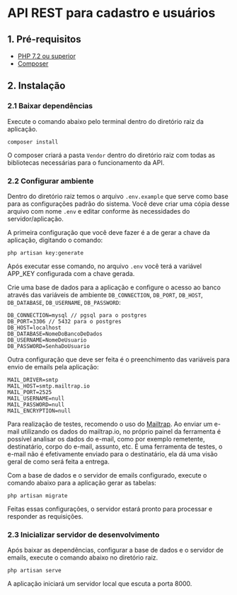 # API REST para cadastro e usuários

## 1. Pré-requisitos

- [PHP 7.2 ou superior](https://www.php.net/)
- [Composer](https://getcomposer.org/)

##  2. Instalação

### 2.1 Baixar dependências

Execute o comando abaixo pelo terminal dentro do diretório raiz da aplicação.

```
composer install
```
O composer criará a pasta `Vendor` dentro do diretório raiz com todas as bibliotecas necessárias para o funcionamento da API.

### 2.2 Configurar ambiente

Dentro do diretório raiz temos o arquivo `.env.example` que serve como base para as configurações padrão do sistema. Você deve criar uma cópia desse arquivo com nome `.env` e editar conforme às necessidades do servidor/aplicação.

A primeira configuração que você deve fazer é a de gerar a chave da aplicação, digitando o comando:

```
php artisan key:generate
```
Após executar esse comando, no arquivo `.env` você terá a variável APP_KEY configurada com a chave gerada.

Crie uma base de dados para a aplicação e configure o acesso ao banco através das variáveis de ambiente `DB_CONNECTION`, `DB_PORT`, `DB_HOST`, `DB_DATABASE`, `DB_USERNAME`, `DB_PASSWORD`:

```
DB_CONNECTION=mysql // pgsql para o postgres
DB_PORT=3306 // 5432 para o postgres
DB_HOST=localhost
DB_DATABASE=NomeDoBancoDeDados
DB_USERNAME=NomeDeUsuario
DB_PASSWORD=SenhaDoUsuario
```

Outra configuração que deve ser feita é o preenchimento das variáveis para envio de emails pela aplicação:

```
MAIL_DRIVER=smtp
MAIL_HOST=smtp.mailtrap.io
MAIL_PORT=2525
MAIL_USERNAME=null
MAIL_PASSWORD=null
MAIL_ENCRYPTION=null
```

Para realização de testes, recomendo o uso do [Mailtrap](https://mailtrap.io/). Ao enviar um e-mail utilizando os dados do mailtrap.io, no próprio painel da ferramenta é possível analisar os dados do e-mail, como por exemplo remetente, destinatário, corpo do e-mail, assunto, etc. É uma ferramenta de testes, o e-mail não é efetivamente enviado para o destinatário, ela dá uma visão geral de como será feita a entrega.

Com a base de dados e o servidor de emails configurado, execute o comando abaixo para a aplicação gerar as tabelas:

```
php artisan migrate
```

Feitas essas configurações, o servidor estará pronto para processar e responder as requisições.

### 2.3 Inicializar servidor de desenvolvimento

Após baixar as dependências, configurar a base de dados e o servidor de emails, execute o comando abaixo no diretório raiz.

```
php artisan serve
```

A aplicação iniciará um servidor local que escuta a porta 8000.

